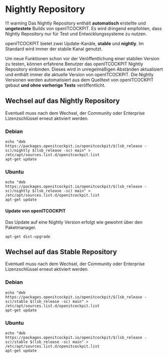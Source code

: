 # Nightly Repository

!!! warning
    Das Nightly Repository enthält **automatisch** erstellte und **ungetestete** Builds von openITCOCKPIT.
    Es wird dringend empfohlen, dass Nightly Repository nur für Test und Entwicklungssysteme zu nutzen.


openITCOCKPIT bietet zwei Update-Kanäle, **stable** und **nightly**. Im Standard wird immer der stabile  Kanal genutzt.

Um neue Funktionen schon vor der Veröffentlichung einer stabilen Version zu testen, können erfahrene Benutzer das openITCOCKPIT Nightly Repository einbinden. Dieses wird in unregelmäßigen Abständen aktualisiert und enthält immer die aktuelle Version von openITCOCKPIT. Die Nightly Versionen werden automatisiert aus dem Quelltext von openITCOCKPIT gebaut **und ohne vorherige Tests** veröffentlicht.


## Wechsel auf das Nightly Repository

Eventuell muss nach dem Wechsel, der Community oder Enterprise Lizenzschlüssel erneut aktiviert werden.

### Debian
```
echo "deb https://packages.openitcockpit.io/openitcockpit/$(lsb_release -sc)/nightly $(lsb_release -sc) main" > /etc/apt/sources.list.d/openitcockpit.list
apt-get update
```

### Ubuntu
```
echo "deb https://packages.openitcockpit.io/openitcockpit/$(lsb_release -sc)/nightly $(lsb_release -sc) main" > /etc/apt/sources.list.d/openitcockpit.list
apt-get update
```

#### Update von openITCOCKPIT
Das Update auf eine Nightly Version erfolgt wie gewohnt über den Paketmanager.
```
apt-get dist-upgrade
```

## Wechsel auf das Stable Repository

Eventuell muss nach dem Wechsel, der Community oder Enterprise Lizenzschlüssel erneut aktiviert werden.

### Debian
```
echo "deb https://packages.openitcockpit.io/openitcockpit/$(lsb_release -sc)/stable $(lsb_release -sc) main" > /etc/apt/sources.list.d/openitcockpit.list
apt-get update
```

### Ubuntu
```
echo "deb https://packages.openitcockpit.io/openitcockpit/$(lsb_release -sc)/stable $(lsb_release -sc) main" > /etc/apt/sources.list.d/openitcockpit.list
apt-get update
```

